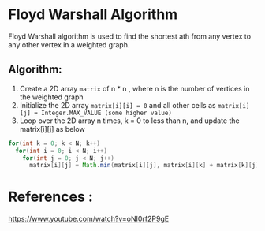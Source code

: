 # Floyd Warshall Algorithm
Floyd Warshall algorithm is used to find the shortest ath from any vertex to any other vertex in a weighted graph.

## Algorithm:
1. Create a 2D array `matrix` of n * n , where n is the number of vertices in the weighted graph
2. Initialize the 2D array `matrix[i][i] = 0` and all other cells as `matrix[i][j] = Integer.MAX_VALUE (some higher value)`
3. Loop over the 2D array n times, k = 0 to less than n, and update the matrix[i][j] as below
```java
for(int k = 0; k < N; k++)
  for(int i = 0; i < N; i++)
    for(int j = 0; j < N; j++)
      matrix[i][j] = Math.min(matrix[i][j], matrix[i][k] + matrix[k][j]);
```

# References :
https://www.youtube.com/watch?v=oNI0rf2P9gE
